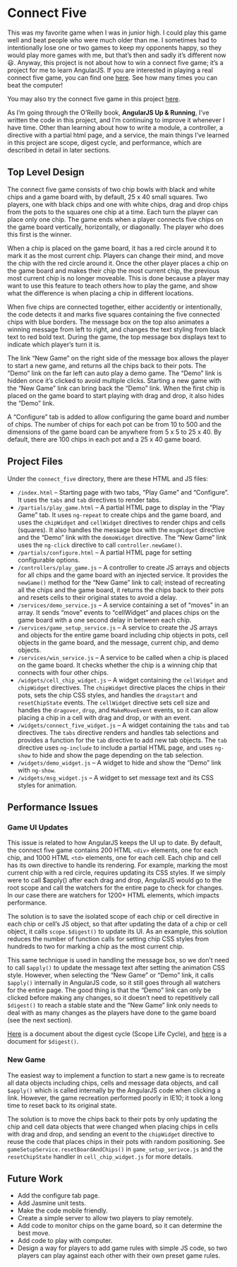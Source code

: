 # Connect Five 

This was my favorite game when I was in junior high. I could play this game well and beat people who were much older than me. I sometimes had to intentionally lose one or two games to keep my opponents happy, so they would play more games with me, but that’s then and sadly it’s different now :smiley:. Anyway, this project is not about how to win a connect five game; it’s a project for me to learn AngularJS. If you are interested in playing a real connect five game, you can find one [here]( http://www.i-gamer.net/play/1494.html). See how many times you can beat the computer! 

You may also try the connect five game in this project [here]( http://gregjenkins.github.io/connect-five).

As I’m going through the O’Reilly book, **AngularJS Up & Running**, I’ve written the code in this project, and I’m continuing to improve it whenever I have time. Other than learning about how to write a module, a controller, a directive with a partial html page, and a service, the main things I’ve learned in this project are scope, digest cycle, and performance, which are described in detail in later sections. 

## Top Level Design  

The connect five game consists of two chip bowls with black and white chips and a game board with, by default, 25 x 40 small squares. Two players, one with black chips and one with white chips, drag and drop chips from the pots to the squares one chip at a time. Each turn the player can place only one chip. The game ends when a player connects five chips on the game board vertically, horizontally, or diagonally. The player who does this first is the winner.

When a chip is placed on the game board, it has a red circle around it to mark it as the most current chip. Players can change their mind, and move the chip with the red circle around it. Once the other player places a chip on the game board and makes their chip the most current chip, the previous most current chip is no longer moveable. This is done because a player may want to use this feature to teach others how to play the game, and show what the difference is when placing a chip in different locations. 

When five chips are connected together, either accidently or intentionally, the code detects it and marks five squares containing the five connected chips with blue borders. The message box on the top also animates a winning message from left to right, and changes the text styling from black text to red bold text. During the game, the top message box displays text to indicate which player’s turn it is. 

The link “New Game” on the right side of the message box allows the player to start a new game, and returns all the chips back to their pots. The “Demo” link on the far left can auto play a demo game. The “Demo” link is hidden once it’s clicked to avoid multiple clicks. Starting a new game with the “New Game” link can bring back the “Demo” link. When the first chip is placed on the game board to start playing with drag and drop, it also hides the “Demo” link. 

A “Configure” tab is added to allow configuring the game board and number of chips. The number of chips for each pot can be from 10 to 500 and the dimensions of the game board can be anywhere from 5 x 5 to 25 x 40. By default, there are 100 chips in each pot and a 25 x 40 game board. 

## Project Files

Under the `connect_five` directory, there are these HTML and JS files:

- `/index.html` – Starting page with two tabs, “Play Game” and “Configure”. It uses the `tabs` and `tab` directives to render tabs. 
- `/partials/play_game.html` – A partial HTML page to display in the “Play Game” tab. It uses `ng-repeat` to create chips and the game board, and uses the `chipWidget` and `cellWidget` directives to render chips and cells (squares). It also handles the message box with the `msgWidget` directive and the “Demo” link with the `demoWidget` directive. The “New Game” link uses the `ng-click` directive to call `controller.newGame()`. 
- `/partials/configure.html` – A partial HTML page for setting configurable options.  
- `/controllers/play_game.js` – A controller to create JS arrays and objects for all chips and the game board with an injected service. It provides the `newGame()` method for the “New Game” link to call; instead of recreating all the chips and the game board, it returns the chips back to their pots and resets cells to their original states to avoid a delay. 
- `/services/demo_service.js` – A service containing a set of “moves” in an array.  It sends “move” events to “cellWidget” and places chips on the game board with a one second delay in between each chip.     
- `/services/game_setup_service.js` – A service to create the JS arrays and objects for the entire game board including chip objects in pots, cell objects in the game board, and the message, current chip, and demo objects. 
- `/services/win_service.js` – A service to be called when a chip is placed on the game board. It checks whether the chip is a winning chip that connects with four other chips.
- `/widgets/cell_chip_widget.js` – A widget containing the `cellWidget` and `chipWidget` directives. The `chipWidget` directive places the chips in their pots, sets the chip CSS styles, and handles the `dragstart` and `resetChipState` events. The `cellWidget` directive sets cell size and handles the `dragover`, `drop`, and `MakeMoveEvent` events, so it can allow placing a chip in a cell with drag and drop, or with an event.   
- `/widgets/connect_five_widget.js` – A widget containing the `tabs` and `tab` directives. The `tabs` directive renders and handles tab selections and provides a function for the `tab` directive to add new tab objects. The `tab` directive uses `ng-include` to include a partial HTML page, and uses `ng-show` to hide and show the page depending on the tab selection.
- `/widgets/demo_widget.js` – A widget to hide and show the “Demo” link with `ng-show`. 
- `/widgets/msg_widget.js` – A widget to set message text and its CSS styles for animation.   

## Performance Issues 

### Game UI Updates   

This issue is related to how AngularJS keeps the UI up to date. By default, the connect five game contains 200 HTML `<div>` elements, one for each chip, and 1000 HTML `<td>` elements, one for each cell. Each chip and cell has its own directive to handle its rendering. For example, marking the most current chip with a red circle, requires updating its CSS styles. If we simply were to call $apply() after each drag and drop, AngularJS would go to the root scope and call the watchers for the entire page to check for changes. In our case there are watchers for 1200+ HTML elements, which impacts performance.

The solution is to save the isolated scope of each chip or cell directive in each chip or cell’s JS object, so that after updating the data of a chip or cell object, it calls `scope.$digest()` to update its UI. As an example, this solution reduces the number of function calls for setting chip CSS styles from hundreds to two for marking a chip as the most current chip.   

This same technique is used in handling the message box, so we don’t need to call `$apply()` to update the message text after setting the animation CSS style. However, when selecting the “New Game” or “Demo” link, it calls `$apply()` internally in AngularJS code, so it still goes through all watchers for the entire page. The good thing is that the “Demo” link can only be clicked before making any changes, so it doesn’t need to repetitively call `$digest()` to reach a stable state and the “New Game” link only needs to deal with as many changes as the players have done to the game board (see the next section). 

[Here](https://docs.angularjs.org/guide/scope) is a document about the digest cycle (Scope Life Cycle), and [here](https://docs.angularjs.org/api/ng/type/$rootScope.Scope#$digest) is a document for `$digest()`.

### New Game 

The easiest way to implement a function to start a new game is to recreate all data objects including chips, cells and message data objects, and call `$apply()` which is called internally by the AngularJS code when clicking a link. However, the game recreation performed poorly in IE10; it took a long time to reset back to its original state.

The solution is to move the chips back to their pots by only updating the chip and cell data objects that were changed when placing chips in cells with drag and drop, and sending an event to the `chipWidget` directive to reuse the code that places chips in their pots with random positioning. See `gameSetupService.resetBoardAndChips()` in `game_setup_serivce.js` and the `resetChipState` handler in `cell_chip_widget.js` for more details.     

## Future Work
- Add the configure tab page. 
- Add Jasmine unit tests. 
- Make the code mobile friendly.
- Create a simple server to allow two players to play remotely.
- Add code to monitor chips on the game board, so it can determine the best move. 
- Add code to play with computer. 
- Design a way for players to add game rules with simple JS code, so two players can play against each other with their own preset game rules.

